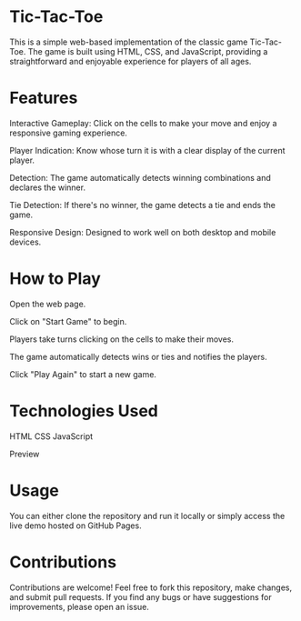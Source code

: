 # Tic-Tac-Toe
<p>This is a simple web-based implementation of the classic game Tic-Tac-Toe. The game is built using HTML, CSS, and JavaScript, providing a straightforward and enjoyable experience for players of all ages.<p/>
<h1>Features</h1>
<p>Interactive Gameplay: Click on the cells to make your move and enjoy a responsive gaming experience.<p/>
<p>Player Indication: Know whose turn it is with a clear display of the current player.</p>
<p> Detection: The game automatically detects winning combinations and declares the winner.
<p>Tie Detection: If there's no winner, the game detects a tie and ends the game.</p>
<p>Responsive Design: Designed to work well on both desktop and mobile devices.</p>
<h1>How to Play</h1>
<p>Open the web page.</p>
<p>Click on "Start Game" to begin.</p>
<p>Players take turns clicking on the cells to make their moves.</p>
<p>The game automatically detects wins or ties and notifies the players.</p>
<p>Click "Play Again" to start a new game.</p>
<h1>Technologies Used</h1>
HTML
CSS
JavaScript
<p>Preview</h1>

<h1>Usage</h1>
<p>You can either clone the repository and run it locally or simply access the live demo hosted on GitHub Pages.</p>

<h1>Contributions</h1>
<p>Contributions are welcome! Feel free to fork this repository, make changes, and submit pull requests. If you find any bugs or have suggestions for improvements, please open an issue.</p>
